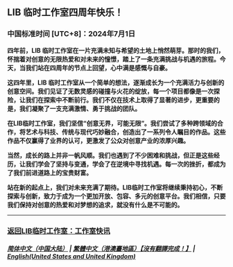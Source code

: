 ## LIB 临时工作室四周年快乐！
### 中国标准时间 [UTC+8]：2024年7月1日 

**四年前，LIB 临时工作室在一片充满未知与希望的土地上悄然萌芽。那时的我们，怀揣着对创意的无限热爱和对未来的憧憬，踏上了一条充满挑战与机遇的旅程。今天，当我们站在四周年的节点上回望，心中满是感慨与自豪。**

**这四年里，LIB 临时工作室从一个简单的想法，逐渐成长为一个充满活力与创新的创意空间。我们见证了无数灵感的碰撞与火花的绽放，每一个项目都像是一次探险，让我们在探索中不断前行。我们不仅在技术上取得了显著的进步，更重要的是，我们凝聚了一支充满激情、勇于挑战的团队。**

**在LIB临时工作室，我们坚信“创意无界，可能无限”。我们尝试了多种跨领域的合作，将艺术与科技、传统与现代巧妙融合，创造出了一系列令人瞩目的作品。这些作品不仅赢得了业界的认可，更激发了公众对创意产业的浓厚兴趣。**

**当然，成长的路上并非一帆风顺。我们也遇到了不少困难和挑战，但正是这些经历，让我们学会了坚持与变通，学会了在逆境中寻找机遇。每一次的挫折，都成为了我们前进道路上的宝贵财富。**

**站在新的起点上，我们对未来充满了期待。LIB临时工作室将继续秉持初心，不断探索与创新，致力于成为一个更加开放、包容、多元的创意平台。我们相信，只要我们保持对创意的热爱和对梦想的追求，就没有什么是不可能的。**

---

### [返回LIB临时工作室：工作室快讯](https://libps.github.io/News)

##### [简体中文（中国大陆）](https://libps.github.io/news/fourth_anniversary_summary) | [繁體中文（港澳臺地區）【沒有翻譯完成！】](https://libps.github.io/tc/news/fourth_anniversary_summary) | **[English(United States and United Kingdom)](https://libps.github.io/en/news/fourth_anniversary_summary)**
